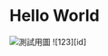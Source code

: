 # Hello World
![測試用圖](https://www.mymypic.net/data/attachment/album/202005/31/104019hgrgoqvbzmmv7rs5.jpg)
![123][id]